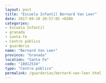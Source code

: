 ```yaml
---
layout: post
title: "Escuela Infantil Bernard Van Leer"
date: 2017-09-20 20:57:05 +0200
categories:
- Escuela Infantil
- granada
- santa-fe
- Centro público
- guarderia
name: "Bernard Van Leer"
province: "Granada"
location: "Santa Fe"
code: "18012534"
type: "Centro público"
permalink: /guarderias/bernard-van-leer.html
---
```

